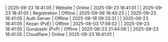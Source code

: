 | 2025-09-23 18:41:05 | Website | Online | 2025-09-23 18:41:01 |
| 2025-09-23 18:41:05 | Registration | Offline | 2025-09-09 16:40:23 |
| 2025-09-23 18:41:05 | Auth Server | Offline | 2025-08-18 09:33:31 |
| 2025-09-23 18:41:05 | Kezan (PvE) | Offline | 2025-08-03 17:58:02 |
| 2025-09-23 18:41:05 | Gurubashi (PvP) | Offline | 2025-08-23 21:44:06 |
| 2025-09-23 18:41:05 | Cloudflare | Online | 2025-09-23 18:41:01 |
